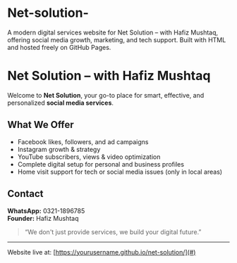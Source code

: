 # Net-solution-
A modern digital services website for Net Solution – with Hafiz Mushtaq, offering social media growth, marketing, and tech support. Built with HTML and hosted freely on GitHub Pages.
# Net Solution – with Hafiz Mushtaq

Welcome to **Net Solution**, your go-to place for smart, effective, and personalized **social media services**.

## What We Offer
- Facebook likes, followers, and ad campaigns  
- Instagram growth & strategy  
- YouTube subscribers, views & video optimization  
- Complete digital setup for personal and business profiles  
- Home visit support for tech or social media issues (only in local areas)

## Contact
**WhatsApp:** 0321-1896785  
**Founder:** Hafiz Mushtaq

> “We don't just provide services, we build your digital future.”

---

Website live at: [https://yourusername.github.io/net-solution/](#)
